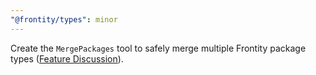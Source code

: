 ```yaml
---
"@frontity/types": minor
---
```


Create the `MergePackages` tool to safely merge multiple Frontity package types ([Feature Discussion](https://community.frontity.org/t/typescript-use-two-different-types/1681)).

